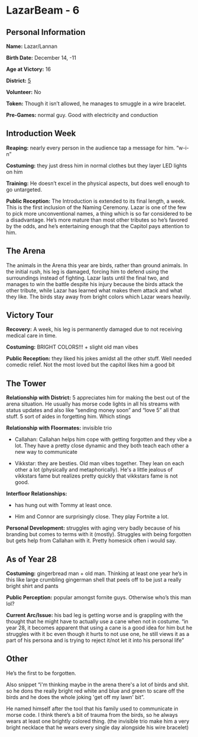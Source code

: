 # LazarBeam - 6

## Personal Information
**Name:** Lazar/Lannan
    
**Birth Date:** December 14, -11
    
**Age at Victory:** 16
    
**District:** [5](../../Worldbuilding/Districts/district5.md)
    
**Volunteer:** No
    
**Token:** Though it isn’t allowed, he manages to smuggle in a wire bracelet. 
    
**Pre-Games:** normal guy. Good with electricity and conduction

## Introduction Week
**Reaping:** nearly every person in the audience tap a message for him. “w-i-n”
    
**Costuming:** they just dress him in normal clothes but they layer LED lights on him
    
**Training:** He doesn’t excel in the physical aspects, but does well enough to go untargeted.
    
**Public Reception:** The Introduction is extended to its final length, a week. This is the first inclusion of the Naming Ceremony. Lazar is one of the few to pick more unconventional names, a thing which is so far considered to be a disadvantage. He’s more mature than most other tributes so he’s favored by the odds, and he’s entertaining enough that the Capitol pays attention to him.

## The Arena
The animals in the Arena this year are birds, rather than ground animals. In the initial rush, his leg is damaged, forcing him to defend using the surroundings instead of fighting. Lazar lasts until the final two, and manages to win the battle despite his injury because the birds attack the other tribute, while Lazar has learned what makes them attack and what they like. The birds stay away from bright colors which Lazar wears heavily.

## Victory Tour
**Recovery:** A week, his leg is permanently damaged due to not receiving medical care in time.
    
**Costuming:** BRIGHT COLORS!!! + slight old man vibes
    
**Public Reception:** they liked his jokes amidst all the other stuff. Well needed comedic relief. Not the most loved but the capitol likes him a good bit  

## The Tower
**Relationship with District:** 5 appreciates him for making the best out of the arena situation. He usually has morse code lights in all his streams with status updates and also like “sending money soon” and “love 5” all that stuff. 5 sort of aides in forgetting him. Which stings
    
**Relationship with Floormates:** invisible trio
-   Callahan: Callahan helps him cope with getting forgotten and they vibe a lot. They have a pretty close dynamic and they both teach each other a new way to communicate
    
-   Vikkstar: they are besties. Old man vibes together. They lean on each other a lot (physically and metaphorically). He's a little jealous of vikkstars fame but realizes pretty quickly that vikkstars fame is not good.  

**Interfloor Relationships:** 
-   has hung out with Tommy at least once. 
    
-   Him and Connor are surprisingly close. They play Fortnite a lot.
    
**Personal Development:** struggles with aging very badly because of his branding but comes to terms with it (mostly). Struggles with being forgotten but gets help from Callahan with it. Pretty homesick often i would say.
    
## As of Year 28
**Costuming:** gingerbread man + old man. Thinking at least one year he’s in this like large crumbling gingerman shell that peels off to be just a really bright shirt and pants
    
**Public Perception:** popular amongst fornite guys. Otherwise who’s this man lol?
    
**Current Arc/Issue:** his bad leg is getting worse and is grappling with the thought that he might have to actually use a cane when not in costume. “in year 28, it becomes apparent that using a cane is a good idea for him but he struggles with it bc even though it hurts to not use one, he still views it as a part of his persona and is trying to reject it/not let it into his personal life”
    
## Other
He’s the first to be forgotten. 

Also snippet “i'm thinking maybe in the arena there's a lot of birds and shit. so he dons the really bright red white and blue and green to scare off the birds and he does the whole joking 'get off my lawn' bit”. 

He named himself after the tool that his family used to communicate in morse code. I think there’s a bit of trauma from the birds, so he always wears at least one brightly colored thing. (the invisible trio make him a very bright necklace that he wears every single day alongside his wire bracelet)
